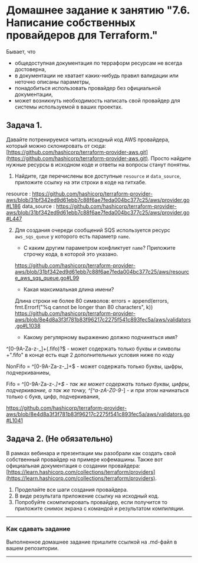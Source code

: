# Домашнее задание к занятию "7.6. Написание собственных провайдеров для Terraform."

Бывает, что 
* общедоступная документация по терраформ ресурсам не всегда достоверна,
* в документации не хватает каких-нибудь правил валидации или неточно описаны параметры,
* понадобиться использовать провайдер без официальной документации,
* может возникнуть необходимость написать свой провайдер для системы используемой в ваших проектах.   

## Задача 1. 
Давайте потренируемся читать исходный код AWS провайдера, который можно склонировать от сюда: 
[https://github.com/hashicorp/terraform-provider-aws.git](https://github.com/hashicorp/terraform-provider-aws.git).
Просто найдите нужные ресурсы в исходном коде и ответы на вопросы станут понятны.  


1. Найдите, где перечислены все доступные `resource` и `data_source`, приложите ссылку на эти строки в коде на 
гитхабе.  

resource : https://github.com/hashicorp/terraform-provider-aws/blob/31bf342ed9d61ebb7c88f6ae7feda004bc377c25/aws/provider.go#L186 
data_source : https://github.com/hashicorp/terraform-provider-aws/blob/31bf342ed9d61ebb7c88f6ae7feda004bc377c25/aws/provider.go#L447


2. Для создания очереди сообщений SQS используется ресурс `aws_sqs_queue` у которого есть параметр `name`. 
 
    * С каким другим параметром конфликтует `name`? Приложите строчку кода, в которой это указано.
   
     https://github.com/hashicorp/terraform-provider-aws/blob/31bf342ed9d61ebb7c88f6ae7feda004bc377c25/aws/resource_aws_sqs_queue.go#L99

    * Какая максимальная длина имени? 
   
   Длина строки не более 80 символов: errors = append(errors, fmt.Errorf("%q cannot be longer than 80 characters", k)) https://github.com/hashicorp/terraform-provider-aws/blob/8e4d8a3f3f781b83f96217c2275f541c893fec5a/aws/validators.go#L1038

    * Какому регулярному выражению должно подчиняться имя? 
   
^[0-9A-Za-z-_]+(\.fifo)?$ - может содержать только буквы и символы +".fifo" в конце есть еще 2 дополнительных условия ниже по коду

NonFifo = ^[0-9A-Za-z-_]+$ - может содержать только буквы, цыфры, подчеркиваниеы,

Fifo = ^[0-9A-Za-z-_.]+$ - так же может содержать только буквы, цифры, подчеркивание, а так же точку, ^[^a-zA-Z0-9-_] - и при этом начинаться только с букв, цифр, подчеркивания,

https://github.com/hashicorp/terraform-provider-aws/blob/8e4d8a3f3f781b83f96217c2275f541c893fec5a/aws/validators.go#L1041
## Задача 2. (Не обязательно) 
В рамках вебинара и презентации мы разобрали как создать свой собственный провайдер на примере кофемашины. 
Также вот официальная документация о создании провайдера: 
[https://learn.hashicorp.com/collections/terraform/providers](https://learn.hashicorp.com/collections/terraform/providers).

1. Проделайте все шаги создания провайдера.
2. В виде результата приложение ссылку на исходный код.
3. Попробуйте скомпилировать провайдер, если получится то приложите снимок экрана с командой и результатом компиляции.   

---

### Как cдавать задание

Выполненное домашнее задание пришлите ссылкой на .md-файл в вашем репозитории.

---
